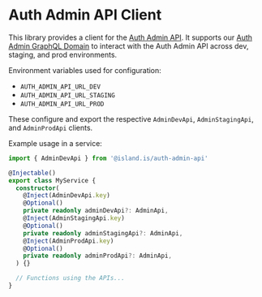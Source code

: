 # Auth Admin API Client

This library provides a client for the [Auth Admin API](../../../../apps/services/auth/admin-api/README.md). It supports our [Auth Admin GraphQL Domain](../../../../libs/api/domains/auth-admin/README.md) to interact with the Auth Admin API across dev, staging, and prod environments.

Environment variables used for configuration:

- `AUTH_ADMIN_API_URL_DEV`
- `AUTH_ADMIN_API_URL_STAGING`
- `AUTH_ADMIN_API_URL_PROD`

These configure and export the respective `AdminDevApi`, `AdminStagingApi`, and `AdminProdApi` clients.

Example usage in a service:

```typescript
import { AdminDevApi } from '@island.is/auth-admin-api'

@Injectable()
export class MyService {
  constructor(
    @Inject(AdminDevApi.key)
    @Optional()
    private readonly adminDevApi?: AdminApi,
    @Inject(AdminStagingApi.key)
    @Optional()
    private readonly adminStagingApi?: AdminApi,
    @Inject(AdminProdApi.key)
    @Optional()
    private readonly adminProdApi?: AdminApi,
  ) {}

  // Functions using the APIs...
}
```